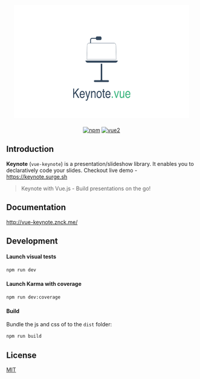 <div class="text-xs-center" align="center" style="margin: 20px">
  <img src="./docs/assets/opengraph.png" height="300">
</div>

<div class="text-xs-center" align="center">

[![npm](https://img.shields.io/npm/v/bootstrap-for-vue.svg)](https://www.npmjs.com/package/bootstrap-for-vue)
[![vue2](https://img.shields.io/badge/vue-2.x-brightgreen.svg)](https://vuejs.org/)

</div>

## Introduction
**Keynote** (`vue-keynote`) is a presentation/slideshow library. It enables you to declaratively code your slides.
Checkout live demo - https://keynote.surge.sh

> Keynote with Vue.js - Build presentations on the go!

## Documentation
http://vue-keynote.znck.me/

## Development

#### Launch visual tests

```bash
npm run dev
```

#### Launch Karma with coverage

```bash
npm run dev:coverage
```

#### Build

Bundle the js and css of to the `dist` folder:

```bash
npm run build
```

## License

[MIT](http://opensource.org/licenses/MIT)
